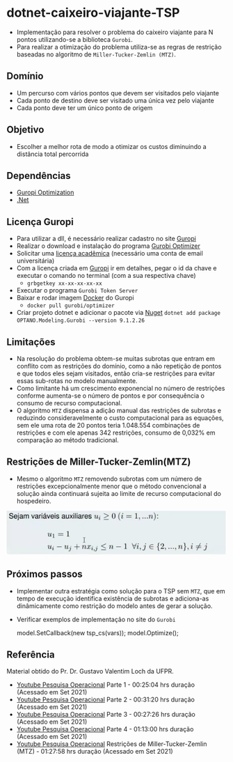 # dotnet-caixeiro-viajante-TSP

- Implementação para resolver o problema do caixeiro viajante para N pontos utilizando-se a biblioteca `Gurobi`.
- Para realizar a otimização do problema utiliza-se as regras de restrição baseadas no algoritmo de `Miller-Tucker-Zemlin (MTZ)`.

## Domínio

- Um percurso com vários pontos que devem ser visitados pelo viajante
- Cada ponto de destino deve ser visitado uma única vez pelo viajante
- Cada ponto deve ter um único ponto de origem

## Objetivo

- Escolher a melhor rota de modo a otimizar os custos diminuindo a distância total percorrida

## Dependências

- [Guropi Optimization](https://www.gurobi.com/)
- [.Net](https://dotnet.microsoft.com/download)

## Licença Guropi

- Para utilizar a dll, é necessário realizar cadastro no site [Guropi](https://www.gurobi.com/account/)
- Realizar o download e instalação do programa [Gurobi Optimizer](https://www.gurobi.com/downloads/gurobi-software/)
- Solicitar uma [licença acadêmica](https://www.gurobi.com/downloads/end-user-license-agreement-academic/) (necessário uma conta de email universitária)
- Com a licença criada em [Guropi](https://www.gurobi.com/downloads/licenses/) ir em detalhes, pegar o id da chave e executar o comando no terminal (com a sua respectiva chave)
  - `grbgetkey xx-xx-xx-xx-xx`
- Executar o programa `Gurobi Token Server`
- Baixar e rodar imagem [Docker](https://hub.docker.com/r/gurobi/optimizer) do Guropi
  - `docker pull gurobi/optimizer`
- Criar projeto dotnet e adicionar o pacote via [Nuget](https://www.nuget.org/packages/OPTANO.Modeling.Gurobi/)
    `dotnet add package OPTANO.Modeling.Gurobi --version 9.1.2.26`

## Limitações

- Na resolução do problema obtem-se muitas subrotas que entram em conflito com as restrições do domínio, como a não repetição de pontos e que todos eles sejam visitados, então cria-se restrições para evitar essas sub-rotas no modelo manualmente.
- Como limitante há um crescimento exponencial no número de restrições conforme aumenta-se o número de pontos e por consequência o consumo de recurso computacional.
- O algoritmo `MTZ` dispensa a adição manual das restrições de subrotas e reduzindo consideravelmente o custo computacional para as equações, sem ele uma rota de 20 pontos teria 1.048.554 combinações de restrições e com ele apenas 342 restrições, consumo de 0,032% em comparação ao método tradicional.
  
## Restrições de Miller-Tucker-Zemlin(MTZ)

- Mesmo o algoritmo `MTZ` removendo subrotas com um número de restrições excepcionalmente menor que o método convencional a solução ainda continuará sujeita ao limite de recurso computacional do hospedeiro.

![image](resources/mtz.png)

## Próximos passos

- Implementar outra estratégia como solução para o TSP sem `MTZ`, que em tempo de execução identifica existência de subrotas e adiciona-as dinâmicamente como restrição do modelo antes de gerar a solução.
- Verificar exemplos de implementação no site do `Gurobi`

  model.SetCallback(new tsp_cs(vars));
  model.Optimize();

## Referência

Material obtido do Pr. Dr. Gustavo Valentim Loch da UFPR.

- [Youtube Pesquisa Operacional](https://youtu.be/7MDnRH97--o) Parte 1 - 00:25:04 hrs duração (Acessado em Set 2021)
- [Youtube Pesquisa Operacional](https://youtu.be/VK1XOad0aa8) Parte 2 - 00:31:20 hrs duração (Acessado em Set 2021)
- [Youtube Pesquisa Operacional](https://youtu.be/ExGhV4ruxoE) Parte 3 - 00:27:26 hrs duração (Acessado em Set 2021)
- [Youtube Pesquisa Operacional](https://youtu.be/wqPti8ptR3I) Parte 4 - 01:13:00 hrs duração (Acessado em Set 2021)
- [Youtube Pesquisa Operacional](https://youtu.be/mQ5TFXXrMtc) Restrições de Miller-Tucker-Zemlin (MTZ) - 01:27:58 hrs duração (Acessado em Set 2021)

